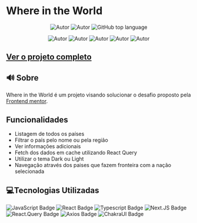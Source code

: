 # Where in the World
<p align="center">
    <img alt="Autor" src="https://img.shields.io/badge/autor-Isaac%20Araujo-red"/>
    <img alt="Autor" src="https://img.shields.io/badge/Status-Finalizado-blue"/>
    <img alt="GitHub top language" src="https://img.shields.io/github/languages/top/IsaacMaciel/where-in-the-world?color=2F74C0" />
   
</p>
<p align="center">
    <img alt="Autor" src="https://ik.imagekit.io/3k6vd9kl0ur/whereintheworld_maeJer6tDa.PNG"/>
    <img alt="Autor" src="https://ik.imagekit.io/3k6vd9kl0ur/details_sY1LXCLtI.PNG"/>
      <img alt="Autor" src="https://ik.imagekit.io/3k6vd9kl0ur/mobile_T_-cmX0lI.PNG"/>
      <img alt="Autor" src="https://ik.imagekit.io/3k6vd9kl0ur/borders_oFn4SR2tgQ.PNG"/>
      <img alt="Autor" src="https://ik.imagekit.io/3k6vd9kl0ur/Capturar_Fk0p4vSuoj.PNG"/>

   
</p>

## [Ver o projeto completo](https://whereintheworld-01556a.netlify.app/)
## 🔊 Sobre
Where in the World é um projeto visando solucionar o desafio proposto pela [Frontend mentor](https://www.frontendmentor.io/challenges/rest-countries-api-with-color-theme-switcher-5cacc469fec04111f7b848ca).


## Funcionalidades
* Listagem de todos os países
* Filtrar o país pelo nome ou pela região
* Ver informações adicionais
* Fetch dos dados em cache utilizando React Query
* Utilizar o tema Dark ou Light
* Navegação através dos paises que fazem fronteira com a nação selecionada
## 💻Tecnologias Utilizadas

![JavaScript Badge](https://img.shields.io/badge/JavaScript-323330?logo=javascript)
![React Badge](https://img.shields.io/badge/React-323330?logo=react)
![Typescript Badge](https://img.shields.io/badge/Typescript-323330?logo=typescript)
![Next.JS Badge](https://img.shields.io/badge/Next.JS-323330?logo=Next-dot-js)
![React.Query Badge](https://img.shields.io/badge/ReactQuery-323330?logo=Next-dot-js)
![Axios Badge](https://img.shields.io/badge/Axios-323330?logo=Next-dot-js)
![ChakraUI Badge](https://img.shields.io/badge/ChakraUI-323330?logo=Chakra-UI)

## 